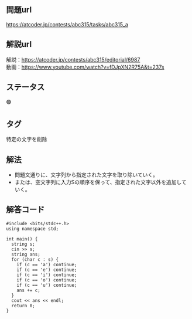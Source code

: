 ## 問題url
https://atcoder.jp/contests/abc315/tasks/abc315_a

## 解説url
解説：https://atcoder.jp/contests/abc315/editorial/6987 \
動画：https://www.youtube.com/watch?v=fDJpXN2R75A&t=237s

## ステータス
🟢

## タグ
特定の文字を削除

## 解法
- 問題文通りに、文字列から指定された文字を取り除いていく。
- または、空文字列に入力Sの順序を保って、指定された文字以外を追加していく。

## 解答コード
```
#include <bits/stdc++.h>
using namespace std;

int main() {
  string s;
  cin >> s;
  string ans;
  for (char c : s) {
    if (c == 'a') continue;
    if (c == 'e') continue;
    if (c == 'i') continue;
    if (c == 'o') continue;
    if (c == 'u') continue;
    ans += c;
  }
  cout << ans << endl;
  return 0;
}
```
